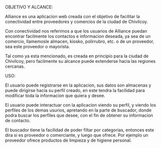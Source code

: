 OBJETIVO Y ALCANCE:

Alliance es una aplicacion web creada con el objetivo de facilitar la conectividad entre proveedores y comercios de la ciudad de Chivilcoy.

Con conectividad nos referimos a que los usuarios de Alliance puedan encontrar facilmente los contactos e informacion deseada, ya sea de un comercio, llamemosle almacen, kiosko, polirrubro, etc. o de un proveedor, sea este proveedor o mayorista.

Tal como ya esta mencionado, es creada en principio para la ciudad de Chivilcoy, pero facilmente su alcance puede extenderse hacia las regiones cercanas.

USO:

El usuario puede registrarse en la aplicacion, sus datos son almacenas y puede dirigirse hacia su perfil creado, en este tendra la facilidad para modificar toda la informacion que quiera y desee.

El usuario puede interactuar con la aplicacion viendo su perfil, y viendo los perfiles de los demas usurios, apretando en la parte de buscador, donde podra buscar los perfiles que desee, con el fin de obtener su informacion de contacto.

El buscador tiene la facilidad de poder filtar por categorias, entonces este dira si es proveedor o comerciante, y luego que ofrece. Por ejemplo un proveedor ofrece productos de limpieza y de higiene personal.
